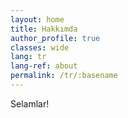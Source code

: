 ```yaml
---
layout: home
title: Hakkımda
author_profile: true
classes: wide
lang: tr
lang-ref: about
permalink: /tr/:basename
---
```



Selamlar!
